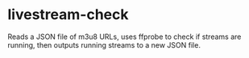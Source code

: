 # livestream-check
Reads a JSON file of m3u8 URLs, uses ffprobe to check if streams are running, then outputs running streams to a new JSON file.
